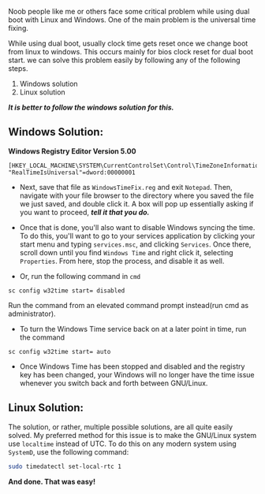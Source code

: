 Noob people like me or others face some critical problem while using dual boot with Linux and Windows. One of the main problem is the universal time fixing.

While using dual boot, usually clock time gets reset once we change boot from linux to windows. This occurs mainly for bios clock reset for dual boot start. we can solve this problem easily by following any of the following steps.

1. Windows solution
2. Linux solution

***It is better to follow the windows solution for this.***

## Windows Solution:
**Windows Registry Editor Version 5.00**

``` batch
[HKEY_LOCAL_MACHINE\SYSTEM\CurrentControlSet\Control\TimeZoneInformation]
"RealTimeIsUniversal"=dword:00000001
```

- Next, save that file as `WindowsTimeFix.reg` and exit `Notepad`. Then, navigate with your file browser to the directory where you saved the file we just saved, and double click it. A box will pop up essentially asking if you want to proceed, ***tell it that you do.***

- Once that is done, you'll also want to disable Windows syncing the time. To do this, you'll want to go to your services application by clicking your start menu and typing `services.msc`, and clicking `Services`. Once there, scroll down until you find `Windows Time` and right click it, selecting `Properties`. From here, stop the process, and disable it as well.

- Or, run the following command in `cmd` 
```batch
sc config w32time start= disabled 
```
Run the command from an elevated command prompt instead(run cmd as administrator). 
- To turn the Windows Time service back on at a later point in time, run the command 
```batch
sc config w32time start= auto
```

- Once Windows Time has been stopped and disabled and the registry key has been changed, your Windows will no longer have the time issue whenever you switch back and forth between GNU/Linux.

## Linux Solution:
The solution, or rather, multiple possible solutions, are all quite easily solved. My preferred method for this issue is to make the GNU/Linux system use `localtime` instead of UTC. To do this on any modern system using  `SystemD`, use the following command:

``` bash
sudo timedatectl set-local-rtc 1
```


**And done. That was easy!**
